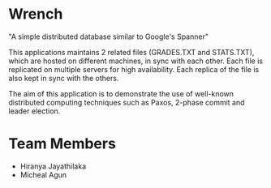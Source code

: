 Wrench
======

"A simple distributed database similar to Google's Spanner"

This applications maintains 2 related files (GRADES.TXT and STATS.TXT), 
which are hosted on different machines, in sync with each other. Each
file is replicated on multiple servers for high availability. Each 
replica of the file is also kept in sync with the others.

The aim of this application is to demonstrate the use of well-known
distributed computing techniques such as Paxos, 2-phase commit and
leader election.

Team Members
============
* Hiranya Jayathilaka
* Micheal Agun


